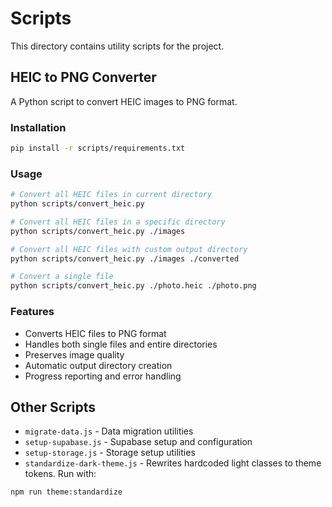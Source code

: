 # Scripts

This directory contains utility scripts for the project.

## HEIC to PNG Converter

A Python script to convert HEIC images to PNG format.

### Installation

```bash
pip install -r scripts/requirements.txt
```

### Usage

```bash
# Convert all HEIC files in current directory
python scripts/convert_heic.py

# Convert all HEIC files in a specific directory
python scripts/convert_heic.py ./images

# Convert all HEIC files with custom output directory
python scripts/convert_heic.py ./images ./converted

# Convert a single file
python scripts/convert_heic.py ./photo.heic ./photo.png
```

### Features

- Converts HEIC files to PNG format
- Handles both single files and entire directories
- Preserves image quality
- Automatic output directory creation
- Progress reporting and error handling

## Other Scripts

- `migrate-data.js` - Data migration utilities
- `setup-supabase.js` - Supabase setup and configuration
- `setup-storage.js` - Storage setup utilities 
- `standardize-dark-theme.js` - Rewrites hardcoded light classes to theme tokens. Run with:

```bash
npm run theme:standardize
```
